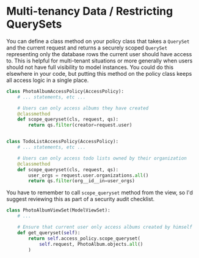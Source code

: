 # Multi-tenancy Data / Restricting QuerySets

You can define a class method on your policy class that takes a `QuerySet` and the current request and returns a 
securely scoped `QuerySet` representing only the database rows the current user should have access to. 
This is helpful for multi-tenant situations or more generally when users should not have full visibility to model instances. 
You could do this elsewhere in your code, but putting this method on the policy class keeps all access logic in a single place.

```python
class PhotoAlbumAccessPolicy(AccessPolicy):
    # ... statements, etc ...

    # Users can only access albums they have created
    @classmethod
    def scope_queryset(cls, request, qs):
        return qs.filter(creator=request.user)


class TodoListAccessPolicy(AccessPolicy):
    # ... statements, etc ...

    # Users can only access todo lists owned by their organization
    @classmethod
    def scope_queryset(cls, request, qs):
        user_orgs = request.user.organizations.all()
        return qs.filter(org__id__in=user_orgs)
```

You have to remember to call `scope_queryset` method from the view, so I'd suggest reviewing this as part of a security audit checklist.

```python
class PhotoAlbumViewSet(ModelViewSet):
    # ...

    # Ensure that current user only access albums created by himself
    def get_queryset(self):
        return self.access_policy.scope_queryset(
            self.request, PhotoAlbum.objects.all()
        )
```
